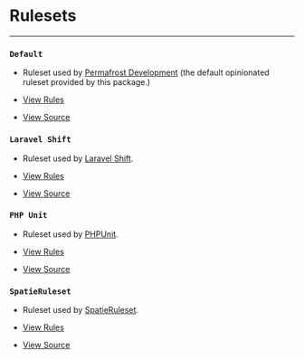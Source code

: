 # Rulesets

---

### **`Default`**

- Ruleset used by [Permafrost Development](https://github.com/permafrost-dev) (the default opinionated ruleset provided by this package.)

- [View Rules](default_rules.md)

- [View Source](https://github.com/permafrost-dev/phpcsfixer-preset/blob/main/src/Rulesets/DefaultRuleset.php)

### **`Laravel Shift`**

- Ruleset used by [Laravel Shift](https://laravelshift.com).

- [View Rules](laravel_shift_rules.md)

- [View Source](https://github.com/permafrost-dev/phpcsfixer-preset/blob/main/src/Rulesets/LaravelShiftRuleset.php)

### **`PHP Unit`**

- Ruleset used by [PHPUnit](https://github.com/sebastianbergmann/phpunit).

- [View Rules](php_unit_rules.md)

- [View Source](https://github.com/permafrost-dev/phpcsfixer-preset/blob/main/src/Rulesets/PhpUnitRuleset.php)

### **`SpatieRuleset`**

- Ruleset used by [SpatieRuleset](https://github.com/spatie).

- [View Rules](spatie_rules.md)

- [View Source](https://github.com/permafrost-dev/phpcsfixer-preset/blob/main/src/Rulesets/SpatieRuleset.php)
